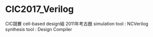 # CIC2017_Verilog
CIC競賽 cell-based design組 2011年考古題
simulation tool : NCVerilog
synthesis tool : Design Compiler
